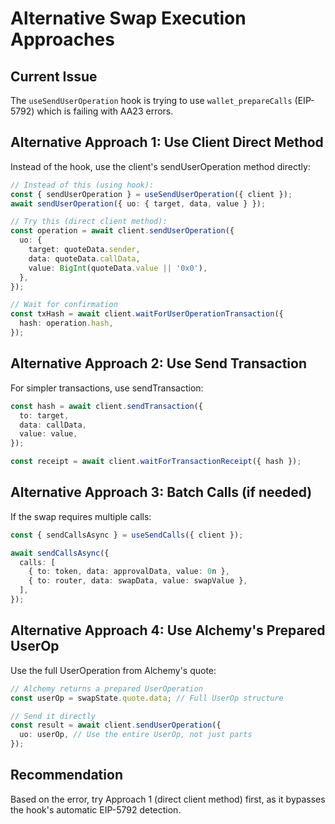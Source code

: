 # Alternative Swap Execution Approaches

## Current Issue
The `useSendUserOperation` hook is trying to use `wallet_prepareCalls` (EIP-5792) which is failing with AA23 errors.

## Alternative Approach 1: Use Client Direct Method

Instead of the hook, use the client's sendUserOperation method directly:

```typescript
// Instead of this (using hook):
const { sendUserOperation } = useSendUserOperation({ client });
await sendUserOperation({ uo: { target, data, value } });

// Try this (direct client method):
const operation = await client.sendUserOperation({
  uo: {
    target: quoteData.sender,
    data: quoteData.callData,
    value: BigInt(quoteData.value || '0x0'),
  },
});

// Wait for confirmation
const txHash = await client.waitForUserOperationTransaction({
  hash: operation.hash,
});
```

## Alternative Approach 2: Use Send Transaction

For simpler transactions, use sendTransaction:

```typescript
const hash = await client.sendTransaction({
  to: target,
  data: callData,
  value: value,
});

const receipt = await client.waitForTransactionReceipt({ hash });
```

## Alternative Approach 3: Batch Calls (if needed)

If the swap requires multiple calls:

```typescript
const { sendCallsAsync } = useSendCalls({ client });

await sendCallsAsync({
  calls: [
    { to: token, data: approvalData, value: 0n },
    { to: router, data: swapData, value: swapValue },
  ],
});
```

## Alternative Approach 4: Use Alchemy's Prepared UserOp

Use the full UserOperation from Alchemy's quote:

```typescript
// Alchemy returns a prepared UserOperation
const userOp = swapState.quote.data; // Full UserOp structure

// Send it directly
const result = await client.sendUserOperation({
  uo: userOp, // Use the entire UserOp, not just parts
});
```

## Recommendation

Based on the error, try Approach 1 (direct client method) first, as it bypasses the hook's automatic EIP-5792 detection.
